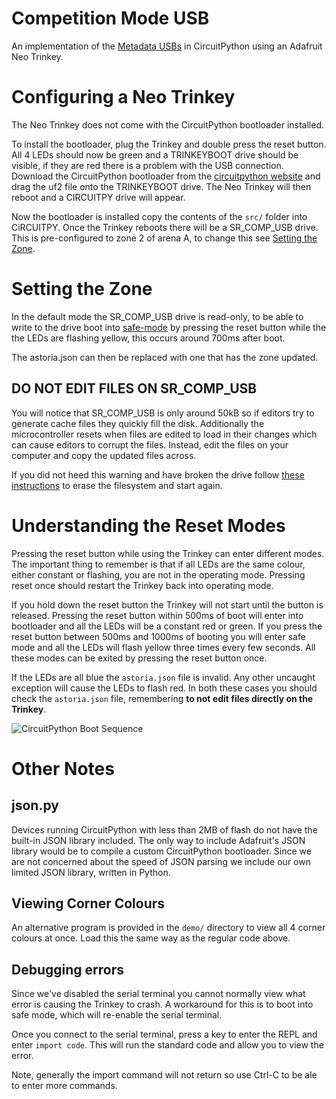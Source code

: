 # Competition Mode USB
An implementation of the [Metadata USBs](https://srobo.github.io/astoria/usage.html#metadata-usbs) in CircuitPython using an Adafruit Neo Trinkey.

# Configuring a Neo Trinkey

The Neo Trinkey does not come with the CircuitPython bootloader installed.

To install the bootloader, plug the Trinkey and double press the reset button.
All 4 LEDs should now be green and a TRINKEYBOOT drive should be visible, if they are red there is a problem with the USB connection.
Download the CircuitPython bootloader from the [circuitpython website](https://circuitpython.org/board/neopixel_trinkey_m0/) and drag the uf2 file onto the TRINKEYBOOT drive.
The Neo Trinkey will then reboot and a CIRCUITPY drive will appear.

Now the bootloader is installed copy the contents of the `src/` folder into CiRCUITPY.
Once the Trinkey reboots there will be a SR_COMP_USB drive.
This is pre-configured to zone 2 of arena A, to change this see [Setting the Zone](#setting-the-zone).

# Setting the Zone

In the default mode the SR_COMP_USB drive is read-only, to be able to write to the drive boot into [safe-mode](https://learn.adafruit.com/welcome-to-circuitpython/troubleshooting#safe-mode-3105351-27) by pressing the reset button while the the LEDs are flashing yellow, this occurs around 700ms after boot.

The astoria.json can then be replaced with one that has the zone updated.

## __DO NOT EDIT FILES ON SR_COMP_USB__
You will notice that SR_COMP_USB is only around 50kB so if editors try to generate cache files they quickly fill the disk.
Additionally the microcontroller resets when files are edited to load in their changes which can cause editors to corrupt the files.
Instead, edit the files on your computer and copy the updated files across.

If you did not heed this warning and have broken the drive follow [these instructions](https://learn.adafruit.com/welcome-to-circuitpython/troubleshooting#circuitpy-drive-issues-2978456-26) to erase the filesystem and start again.

# Understanding the Reset Modes

Pressing the reset button while using the Trinkey can enter different modes.
The important thing to remember is that if all LEDs are the same colour, either constant or flashing, you are not in the operating mode.
Pressing reset once should restart the Trinkey back into operating mode.

If you hold down the reset button the Trinkey will not start until the button is released.
Pressing the reset button within 500ms of boot will enter into bootloader and all the LEDs will be a constant red or green.
If you press the reset button between 500ms and 1000ms of booting you will enter safe mode and all the LEDs will flash yellow three times every few seconds.
All these modes can be exited by pressing the reset button once.

If the LEDs are all blue the `astoria.json` file is invalid.
Any other uncaught exception will cause the LEDs to flash red.
In both these cases you should check the  `astoria.json` file, remembering __to not edit files directly on the Trinkey__.

![CircuitPython Boot Sequence](https://cdn-learn.adafruit.com/assets/assets/000/106/229/original/circuitpython_CircuitPython_Boot_Sequence_7.jpg)

# Other Notes
## json.py
Devices running CircuitPython with less than 2MB of flash do not have the built-in JSON library included.
The only way to include Adafruit's JSON library would be to compile a custom CircuitPython bootloader.
Since we are not concerned about the speed of JSON parsing we include our own limited JSON library, written in Python.

## Viewing Corner Colours
An alternative program is provided in the `demo/` directory to view all 4 corner colours at once.
Load this the same way as the regular code above.

## Debugging errors
Since we've disabled the serial terminal you cannot normally view what error is causing the Trinkey to crash.
A workaround for this is to boot into safe mode, which will re-enable the serial terminal.

Once you connect to the serial terminal, press a key to enter the REPL and enter `import code`.
This will run the standard code and allow you to view the error.

Note, generally the import command will not return so use Ctrl-C to be ale to enter more commands.

